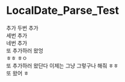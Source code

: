 # LocalDate_Parse_Test
추가 
두번 추가   
세번 추가   
네번 추가   
또 추가하러 왔엉   
ㅎㅎ ㅎㅇ   
또 추가하러 왔단다
이제는 그냥 그렇구나 해줘 ㅎㅎ   
또 왔어 ㅎ
